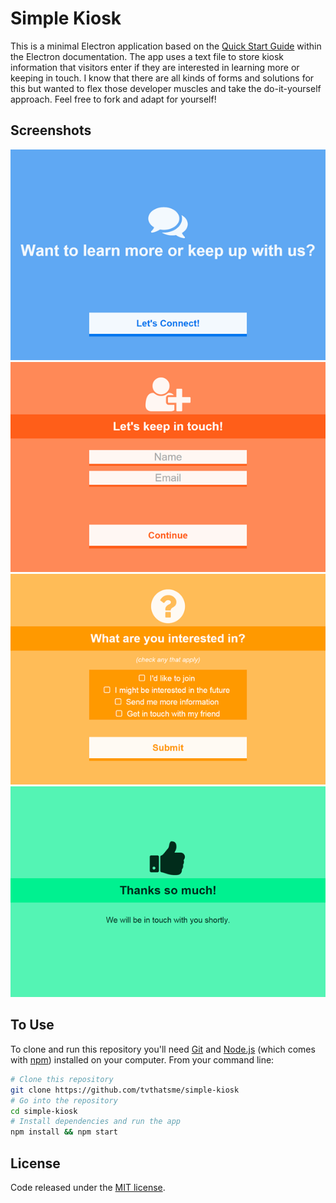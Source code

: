 # Simple Kiosk

This is a minimal Electron application based on the [Quick Start Guide](http://electron.atom.io/docs/latest/tutorial/quick-start) within the Electron documentation. The app uses a text file to store kiosk information that visitors enter if they are interested in learning more or keeping in touch. I know that there are all kinds of forms and solutions for this but wanted to flex those developer muscles and take the do-it-yourself approach. Feel free to fork and adapt for yourself!

## Screenshots

![Intro](https://github.com/tvthatsme/simple-kiosk/blob/master/images/slide1.png)
![Contact](https://github.com/tvthatsme/simple-kiosk/blob/master/images/slide2.png)
![Interest](https://github.com/tvthatsme/simple-kiosk/blob/master/images/slide3.png)
![Thanks](https://github.com/tvthatsme/simple-kiosk/blob/master/images/slide4.png)

## To Use

To clone and run this repository you'll need [Git](https://git-scm.com) and [Node.js](https://nodejs.org/en/download/) (which comes with [npm](http://npmjs.com)) installed on your computer. From your command line:

```bash
# Clone this repository
git clone https://github.com/tvthatsme/simple-kiosk
# Go into the repository
cd simple-kiosk
# Install dependencies and run the app
npm install && npm start
```

## License

Code released under the [MIT license](https://github.com/tvthatsme/simple-kiosk/blob/master/LICENSE).